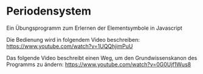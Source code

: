 # Periodensystem
Ein Übungsprogramm zum Erlernen der Elementsymbole in Javascript

Die Bedienung wird in folgendem Video beschreiben:
https://www.youtube.com/watch?v=1UQQhjimPuU

Das folgende Video beschreibt einen Weg, um den Grundwissenskanon des Programms zu ändern:
https://www.youtube.com/watch?v=0G0Ujf1Wus8

